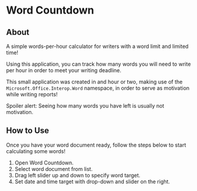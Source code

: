 Word Countdown
==============

## About

A simple words-per-hour calculator for writers with a word limit and limited time!

Using this application, you can track how many words you will need to write per hour in order to meet your writing deadline.

This small application was created in and hour or two, making use of the `Microsoft.Office.Interop.Word` namespace, in order to serve as motivation while writing reports!

Spoiler alert: Seeing how many words you have left is usually not motivation.

## How to Use

Once you have your word document ready, follow the steps below to start calculating some words!

1. Open Word Countdown.
2. Select word document from list.
3. Drag left slider up and down to specify word target.
4. Set date and time target with drop-down and slider on the right.
